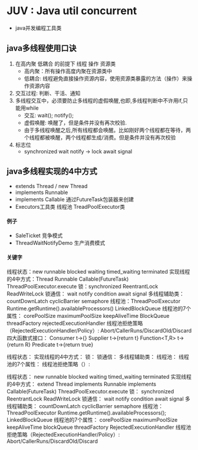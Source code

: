 # JUV : Java util concurrent
* java并发编程工具类

## java多线程使用口诀 
1. 在高内聚 低耦合 的前提下  线程 操作 资源类
    * 高内聚：所有操作高度内聚在资源类中
    * 低耦合: 线程避免直接操作资源内容，使用资源类暴露的方法（操作）来操作资源内容
2. 交互过程: 判断、干活、通知
3. 多线程交互中，必须要防止多线程的虚假唤醒,也即,多线程判断中不许用if,只能用while
    * 交互: wait(); notify();
    * 虚假唤醒: 唤醒了，但是条件并没有再次校验.
    * 由于多线程唤醒之后,所有线程都会唤醒。比如刚好两个线程都在等待，两个线程都被唤醒，两个线程都生成/消费。但是条件并没有再次校验
4. 标志位
    * synchronized wait notify -> lock await signal
    


## java多线程实现的4中方式
* extends Thread / new Thread
* implements Runnable
* implements Callable<T> 通过FutureTask包装器来创建
* Executors工具类 线程池 TreadPoolExecutor类

#### 例子
* SaleTicket 竞争模式
* ThreadWaitNotifyDemo 生产消费模式


#### 关键字

线程状态：new runnable blocked waiting timed_waiting terminated 
实现线程的4中方式：Thread Runnable Callable(FutureTask) ThreadPoolExecutor.execute
锁：synchronized ReentrantLock ReadWriteLock
锁通信： wait notify condition await signal 
多线程辅助类： countDownLatch cyclicBarrier semaphore
线程池：ThreadPoolExecutor Runtime.getRuntime().availableProcessors() LinkedBlockQueue
线程池的7个属性： corePoolSize maximumPoolSize keepAliveTime BlockQueue threadFactory rejectedExecutionHandler
线程池拒绝策略（RejectedExecutionHandler/Policy）: Abort/CallerRuns/DiscardOld/Discard
四大函数式接口： Consumer<T> t->{} Supplier<T> t->{return t} Function<T,R> t->{return R} Predicate<T> t->{return true}

线程状态：
实现线程的4中方式：
锁：
锁通信： 
多线程辅助类： 
线程池：
线程池的7个属性： 
线程池拒绝策略（）: 



线程状态： new runnable blocked waiting timed_waiting terminated
实现线程的4中方式： extend Thread implements Runnable implements Callable(FutureTask) ThreadPoolExecutor.execute
锁： synchronized ReentrantLock ReadWriteLock
锁通信： wait notify condition await signal
多线程辅助类： countDownLatch cyclicBarrier semaphore
线程池：ThreadPoolExecutor Runtime.getRuntime().availableProcessors(); LinkedBlockQueue
线程池的7个属性： corePoolSize maximumPoolSize keepAliveTime blockQueue threadFactory RejectedExecutionHandler
线程池拒绝策略（RejectedExecutionHandler/Policy）: Abort/CallerRuns/DiscardOld/Discard



 
